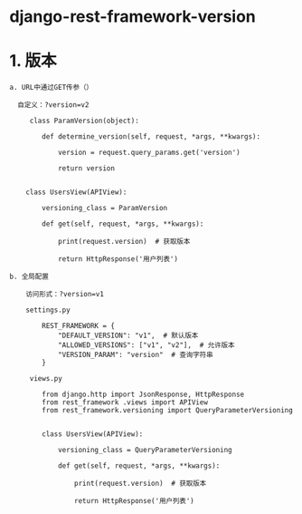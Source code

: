 # django-rest-framework-version

# 1. 版本

    a. URL中通过GET传参（）

      自定义：?version=v2
      
         class ParamVersion(object):

            def determine_version(self, request, *args, **kwargs):
                
                version = request.query_params.get('version')
                
                return version


        class UsersView(APIView):

            versioning_class = ParamVersion

            def get(self, request, *args, **kwargs):
                
                print(request.version)  # 获取版本
                
                return HttpResponse('用户列表')
        
    b. 全局配置
        
        访问形式：?version=v1
        
        settings.py
            
            REST_FRAMEWORK = {
                "DEFAULT_VERSION": "v1",  # 默认版本
                "ALLOWED_VERSIONS": ["v1", "v2"],  # 允许版本
                "VERSION_PARAM": "version"  # 查询字符串
            }
            
         views.py
         
            from django.http import JsonResponse, HttpResponse
            from rest_framework .views import APIView
            from rest_framework.versioning import QueryParameterVersioning
            
            
            class UsersView(APIView):

                versioning_class = QueryParameterVersioning

                def get(self, request, *args, **kwargs):
                
                    print(request.version)  # 获取版本
                    
                    return HttpResponse('用户列表')
            
            
            
